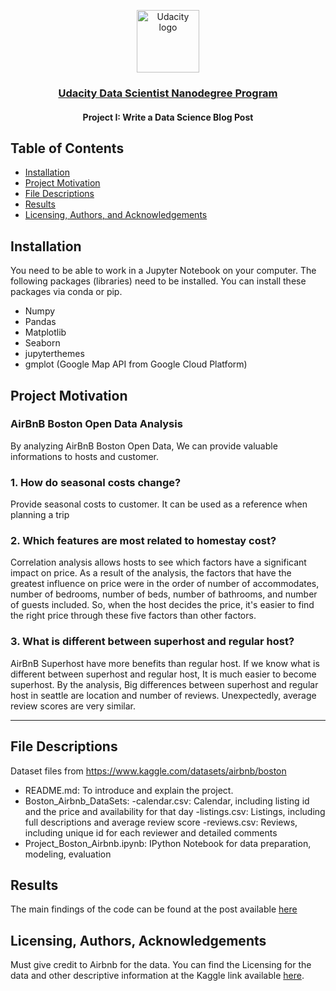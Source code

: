 <p align="center">
  <a href="https://www.udacity.com/">
    <img src='https://course_report_production.s3.amazonaws.com/rich/rich_files/rich_files/5511/s300/udacity-logo.png' alt="Udacity logo" width = 100px>
   </a>
</p>
<h3 align="center"><a href='https://www.udacity.com/course/data-scientist-nanodegree--nd025'>Udacity Data Scientist Nanodegree Program</a></h3>
<h4 align="center">Project I: Write a Data Science Blog Post</h4>

## Table of Contents
- [Installation](#installation)
- [Project Motivation](#motivation)
- [File Descriptions](#files)
- [Results](#results)
- [Licensing, Authors, and Acknowledgements](#licensing)

## Installation <a name="installation"></a>
You need to be able to work in a Jupyter Notebook on your computer. The following packages (libraries) need to be installed. You can install these packages via conda or pip.

- Numpy
- Pandas
- Matplotlib
- Seaborn
- jupyterthemes
- gmplot (Google Map API from Google Cloud Platform)
 

## Project Motivation <a name="motivation"></a>

### AirBnB Boston Open Data Analysis
By analyzing AirBnB Boston Open Data, We can provide valuable informations to hosts and customer.

### 1. How do seasonal costs change?
Provide seasonal costs to customer. It can be used as a reference when planning a trip

### 2. Which features are most related to homestay cost?
Correlation analysis allows hosts to see which factors have a significant impact on price. As a result of the analysis, the factors that have the greatest influence on price were in the order of number of accommodates, number of bedrooms, number of beds, number of bathrooms, and number of guests included. So, when the host decides the price, it's easier to find the right price through these five factors than other factors.

### 3. What is different between superhost and regular host?
AirBnB Superhost have more benefits than regular host. If we know what is different between superhost and regular host, It is much easier to become superhost. By the analysis, Big differences between superhost and regular host in seattle are location and number of reviews. Unexpectedly, average review scores are very similar.

<hr>

## File Descriptions
Dataset files from https://www.kaggle.com/datasets/airbnb/boston

- README.md: To introduce and explain the project.
- Boston_Airbnb_DataSets:
  -calendar.csv: Calendar, including listing id and the price and availability for that day
  -listings.csv: Listings, including full descriptions and average review score
  -reviews.csv: Reviews, including unique id for each reviewer and detailed comments
- Project_Boston_Airbnb.ipynb: IPython Notebook for data preparation, modeling, evaluation

## Results <a name="results"></a>
The main findings of the code can be found at the post available [here](https://medium.com/@farhadabbasiamiri/airbnb-boston-open-data-analysis-692f6d63e5f2)

## Licensing, Authors, Acknowledgements<a name="licensing"></a>
Must give credit to Airbnb for the data. You can find the Licensing for the data and other descriptive information at the Kaggle link available [here](https://www.kaggle.com/datasets/airbnb/boston).
